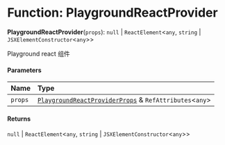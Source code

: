 # Function: PlaygroundReactProvider

**PlaygroundReactProvider**(`props`): `null` | `ReactElement`<`any`, `string` | `JSXElementConstructor`<`any`>>

Playground react 组件

#### Parameters

| Name | Type |
| :------ | :------ |
| `props` | [`PlaygroundReactProviderProps`](/en/auto-docs/fixed-layout-editor/interfaces/PlaygroundReactProviderProps.md) & `RefAttributes`<`any`> |

#### Returns

`null` | `ReactElement`<`any`, `string` | `JSXElementConstructor`<`any`>>
